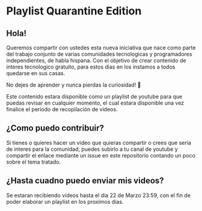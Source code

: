 # Playlist Quarantine Edition

## Hola!

Queremos compartir con ustedes esta nueva iniciativa que nace como parte del trabajo conjunto de varias comunidades tecnologicas y programadores independientes, de habla hispana. Con el objetivo de crear contenido de interes tecnologico gratuito, para estos dias en los instamos a todos quedarse en sus casas. 

No dejes de aprender y nunca pierdas la curiosidad! 💪


Este contenido estara disponible como un playlist de youtube para que puedas revisar en cualquier momento, el cual estara disponible una vez finalice el periodo de recopilación de videos.

## ¿Como puedo contribuir? 

Si tienes o quieres hacer un video que quieras compartir o crees que seria de interes para la comunidad, puedes subirlo a tu canal de youtube y compartir el enlace mediante un issue en este repositorio contando un poco sobre el tema tratado.

## ¿Hasta cuadno puedo enviar mis videos?

Se estaran recibiendo videos hasta el dia 22 de Marzo 23:59, con el fin de poder elaborar un playlist en los proximos dias.

